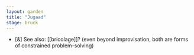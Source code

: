```yaml
---  
layout: garden
title: "Jugaad"
stage: bruck
---
```


- [&] See also: [[bricolage]]? (even beyond improvisation, both are forms of constrained problem-solving)